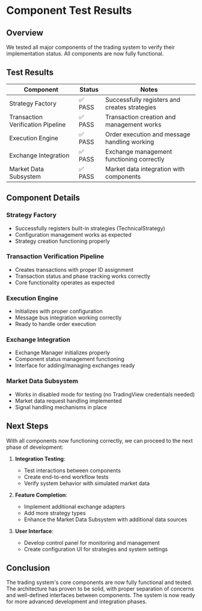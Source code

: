 # Component Test Results

## Overview

We tested all major components of the trading system to verify their implementation status. All components are now fully functional.

## Test Results

| Component | Status | Notes |
|-----------|--------|-------|
| Strategy Factory | ✅ PASS | Successfully registers and creates strategies |
| Transaction Verification Pipeline | ✅ PASS | Transaction creation and management works |
| Execution Engine | ✅ PASS | Order execution and message handling working |
| Exchange Integration | ✅ PASS | Exchange management functioning correctly |
| Market Data Subsystem | ✅ PASS | Market data integration with components |

## Component Details

### Strategy Factory
- Successfully registers built-in strategies (TechnicalStrategy)
- Configuration management works as expected
- Strategy creation functioning properly

### Transaction Verification Pipeline
- Creates transactions with proper ID assignment
- Transaction status and phase tracking works correctly
- Core functionality operates as expected

### Execution Engine
- Initializes with proper configuration
- Message bus integration working correctly
- Ready to handle order execution

### Exchange Integration
- Exchange Manager initializes properly
- Component status management functioning
- Interface for adding/managing exchanges ready

### Market Data Subsystem
- Works in disabled mode for testing (no TradingView credentials needed)
- Market data request handling implemented
- Signal handling mechanisms in place

## Next Steps

With all components now functioning correctly, we can proceed to the next phase of development:

1. **Integration Testing**:
   - Test interactions between components
   - Create end-to-end workflow tests
   - Verify system behavior with simulated market data

2. **Feature Completion**:
   - Implement additional exchange adapters
   - Add more strategy types
   - Enhance the Market Data Subsystem with additional data sources

3. **User Interface**:
   - Develop control panel for monitoring and management
   - Create configuration UI for strategies and system settings

## Conclusion

The trading system's core components are now fully functional and tested. The architecture has proven to be solid, with proper separation of concerns and well-defined interfaces between components. The system is now ready for more advanced development and integration phases. 
